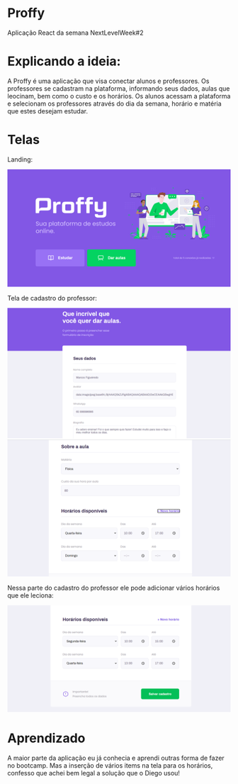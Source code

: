 

# Proffy

Aplicação React da semana NextLevelWeek#2

# Explicando a ideia:

A Proffy é uma aplicação que visa conectar alunos e professores. Os professores se cadastram na plataforma, informando seus dados, aulas que leocinam, bem como o custo e os horários.
Os alunos acessam a plataforma e selecionam os professores através do dia da semana, horário e matéria que estes desejam estudar.

# Telas

Landing: 

<img src="https://github.com/camilaseasky/nextlevelweek-proffy/blob/master/docs/landing.png" />

Tela de cadastro do professor:

<img src="https://github.com/camilaseasky/nextlevelweek-proffy/blob/master/docs/teacher.png" />

<br />

<img src="https://github.com/camilaseasky/nextlevelweek-proffy/blob/master/docs/classes.png" />

<br />

Nessa parte do cadastro do professor ele pode adicionar vários horários que ele leciona:

<img src="https://github.com/camilaseasky/nextlevelweek-proffy/blob/master/docs/schedule.png" />

# Aprendizado

A maior parte da aplicação eu já conhecia e aprendi outras forma de fazer no bootcamp. Mas a inserção de vários items na tela para os horários, confesso que achei bem legal a solução que o Diego usou!





